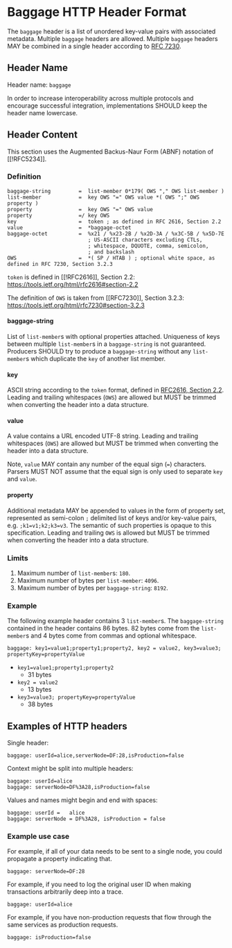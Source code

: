 # Baggage HTTP Header Format

The `baggage` header is a list of unordered key-value pairs with associated metadata.
Multiple `baggage` headers are allowed.
Multiple `baggage` headers MAY be combined in a single header according to [RFC 7230](https://tools.ietf.org/html/rfc7230#page-24).

## Header Name

Header name: `baggage`

In order to increase interoperability across multiple protocols and encourage successful integration,
implementations SHOULD keep the header name lowercase.

## Header Content

This section uses the Augmented Backus-Naur Form (ABNF) notation of [[!RFC5234]].

### Definition

```ABNF
baggage-string         =  list-member 0*179( OWS "," OWS list-member )
list-member            =  key OWS "=" OWS value *( OWS ";" OWS property )
property               =  key OWS "=" OWS value
property               =/ key OWS
key                    =  token ; as defined in RFC 2616, Section 2.2
value                  =  *baggage-octet
baggage-octet          =  %x21 / %x23-2B / %x2D-3A / %x3C-5B / %x5D-7E
                          ; US-ASCII characters excluding CTLs,
                          ; whitespace, DQUOTE, comma, semicolon,
                          ; and backslash
OWS                    =  *( SP / HTAB ) ; optional white space, as defined in RFC 7230, Section 3.2.3
```

`token` is defined in [[!RFC2616]], Section 2.2: https://tools.ietf.org/html/rfc2616#section-2.2

The definition of `OWS` is taken from [[RFC7230]], Section 3.2.3: https://tools.ietf.org/html/rfc7230#section-3.2.3

#### baggage-string

List of `list-member`s with optional properties attached.
Uniqueness of keys between multiple `list-member`s in a `baggage-string` is not guaranteed.
Producers SHOULD try to produce a `baggage-string` without any `list-member`s which duplicate the `key` of another list member.

#### key

ASCII string according to the `token` format, defined in [RFC2616, Section 2.2](https://tools.ietf.org/html/rfc2616#section-2.2).
Leading and trailing whitespaces (`OWS`) are allowed but MUST be trimmed when converting the header into a data structure.

#### value

A value contains a URL encoded UTF-8 string.
Leading and trailing whitespaces (`OWS`) are allowed but MUST be trimmed when converting the header into a data structure.

Note, `value` MAY contain any number of the equal sign (`=`) characters. Parsers
MUST NOT assume that the equal sign is only used to separate `key` and `value`.

#### property

Additional metadata MAY be appended to values in the form of property set, represented as semi-colon `;` delimited list of keys and/or key-value pairs, e.g. `;k1=v1;k2;k3=v3`. The semantic of such properties is <a>opaque</a> to this specification.
Leading and trailing `OWS` is allowed but MUST be trimmed when converting the header into a data structure.

### Limits

1. Maximum number of `list-member`s: `180`.
2. Maximum number of bytes per `list-member`: `4096`.
3. Maximum number of bytes per `baggage-string`: `8192`.

### Example

The following example header contains 3 `list-member`s.
The `baggage-string` contained in the header contains 86 bytes.
82 bytes come from the `list-member`s and 4 bytes come from commas and optional whitespace.

```
baggage: key1=value1;property1;property2, key2 = value2, key3=value3; propertyKey=propertyValue
```

- `key1=value1;property1;property2`
  - 31 bytes
- `key2 = value2`
  - 13 bytes
- `key3=value3; propertyKey=propertyValue`
  - 38 bytes

## Examples of HTTP headers

Single header:

```
baggage: userId=alice,serverNode=DF:28,isProduction=false
```

Context might be split into multiple headers:

```
baggage: userId=alice
baggage: serverNode=DF%3A28,isProduction=false
```

Values and names might begin and end with spaces:

```
baggage: userId =   alice
baggage: serverNode = DF%3A28, isProduction = false
```

### Example use case

For example, if all of your data needs to be sent to a single node, you could propagate a property indicating that.

```
baggage: serverNode=DF:28
```

For example, if you need to log the original user ID when making transactions arbitrarily deep into a trace.

```
baggage: userId=alice
```

For example, if you have non-production requests that flow through the same services as production requests.

```
baggage: isProduction=false
```

